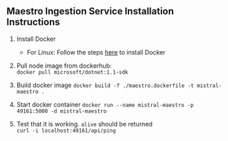 ## Maestro Ingestion Service Installation Instructions
1. Install Docker
    - For Linux: Follow the steps [here](https://docs.docker.com/engine/installation/linux/ubuntu/#install-using-the-repository) to install Docker
2. Pull node image from dockerhub:   
``docker pull microsoft/dotnet:1.1-sdk``

3. Build docker image 
``docker build -f ./maestro.dockerfile -t mistral-maestro .``

4. Start docker container
``docker run --name mistral-maestro -p 49161:5000 -d mistral-maestro``

5. Test that it is working. `alive` should be returned   
``curl -i localhost:49161/api/ping``